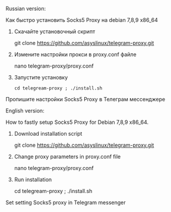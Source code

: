 Russian version:

Как быстро установить Socks5 Proxy на debian 7,8,9 x86_64

1. Скачайте установочный скрипт

    git clone https://github.com/asyslinux/telegram-proxy.git

2. Измените настройки прокси в proxy.conf файле

    nano telegram-proxy/proxy.conf

3. Запустите установку

    `cd telegream-proxy ; ./install.sh`

Пропишите настройки Socks5 Proxy в Телеграм мессенджере

English version:

How to fastly setup Socks5 Proxy for Debian 7,8,9 x86_64.

1.  Download installation script

    git clone https://github.com/asyslinux/telegram-proxy.git

2.  Change proxy parameters in proxy.conf file

    nano telegram-proxy/proxy.conf

3.  Run installation

    cd telegream-proxy ; ./install.sh

Set setting Socks5 proxy in Telegram messenger
